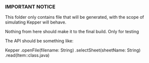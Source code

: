 ### IMPORTANT NOTICE

This folder only contains file that will be generated, with the scope of simulating 
Kepper will behave.

Nothing from here should make it to the final build. Only for testing


The API should be something like:

Kepper
    .openFile(filename: String)
    .selectSheet(sheetName: String)
    .read(Item::class.java)